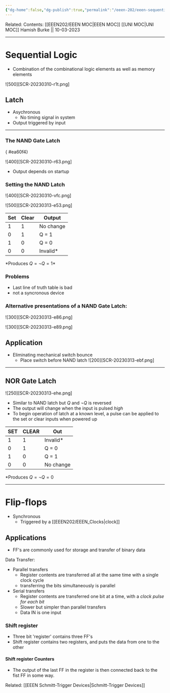 ```yaml
---
{"dg-home":false,"dg-publish":true,"permalink":"/eeen-202/eeen-sequential-logic/","dgPassFrontmatter":true}
---
```



Related: 
Contents: [[EEEN202/EEEN MOC\|EEEN MOC]]
[[UNI MOC\|UNI MOC]]
Hamish Burke || 10-03-2023
***
# Sequential Logic
- Combination of the combinational logic elements as well as memory elements

![500][SCR-20230310-r1t.png]

## Latch
- Asychronous
	- No timing signal in system
- Output triggered by input


***

### The NAND Gate Latch
{ #ea60f4}


![400][SCR-20230310-r63.png]
- Output depends on startup

### Setting the NAND Latch
![400][SCR-20230310-vfc.png]

![500][SCR-20230313-e53.png]

| Set | Clear | Output    |
| --- | ----- | --------- |
| 1   | 1     | No change |
| 0   | 1     | Q = 1     |
| 1   | 0     | Q = 0     |
| 0   | 0     | Invalid*   |
*Produces $Q = \neg Q = 1$\*

### Problems
- Last line of truth table is bad
- not a syncronous device


### Alternative presentations of a NAND Gate Latch:
![300][SCR-20230313-e86.png]

![300][SCR-20230313-e89.png]



## Application
- Eliminating mechanical switch bounce
	- Place switch before NAND latch
![200][SCR-20230313-ebf.png]


***

## NOR Gate Latch

![250][SCR-20230313-ehe.png]

- Similar to NAND latch but $Q$ and $\neg Q$ is reversed
- The output will change when the input is pulsed *high*
- To begin operation of latch at a known level, a pulse can be applied to the set or clear inputs when powered up

| SET | CLEAR | Out       |
| --- | ----- | --------- |
| 1   | 1     | Invalid*  |
| 0   | 1     | Q = 0     |
| 1   | 0     | Q = 1     |
| 0   | 0     | No change |
*Produces $Q = \neg Q = 0$


***

# Flip-flops

- Synchronous
	- Triggered by a [[EEEN202/EEEN_Clocks\|clock]]


## Applications
- FF's are commonly used for storage and transfer of binary data

Data Transfer:
- Parallel transfers
	- Register contents are transferred all at the same time with a single clock cycle
	- transferring the bits simultaneously is parallel
- Serial transfers
	- Register contents are transferred one bit at a time, with a *clock pulse for each bit*
	- Slower but simpler than parallel transfers
	- Data IN is one input


### Shift register 
- Three bit 'register' contains three FF's
- Shift register contains two registers, and puts the data from one to the other

#### Shift register Counters
- The output of the last FF in the register is then connected back to the fist FF in some way.

Related: [[EEEN Schmitt-Trigger Devices\|Schmitt-Trigger Devices]]









